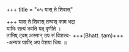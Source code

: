 +++
title = "०५ यास् ते शिवास्"

+++
यास् ते शिवास् तण्वस् काम भद्रा  
याभिः सत्यं भवति यद् वृणीते ।  
ताभिष् ट्वम् अस्मान् उप सं विशस्व- +++(Bhatt. ṭam)+++  
-अन्यत्र पापीर् अप वेशया धियः ॥